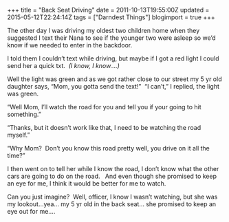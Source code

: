 +++
title = "Back Seat Driving"
date = 2011-10-13T19:55:00Z
updated = 2015-05-12T22:24:14Z
tags = ["Darndest Things"]
blogimport = true 
+++

The other day I was driving my oldest two children home when they suggested I text their Nana to see if the younger two were asleep so we’d know if we needed to enter in the backdoor.

I told them I couldn’t text while driving, but maybe if I got a red light I could send her a quick txt.&#160; _(I know, I know….)_

Well the light was green and as we got rather close to our street my 5 yr old daughter says, “Mom, you gotta send the text!”&#160; “I can’t,” I replied, the light was green.&#160; 

“Well Mom, I’ll watch the road for you and tell you if your going to hit something.” 

“Thanks, but it doesn’t work like that, I need to be watching the road myself.” 

“Why Mom?&#160; Don’t you know this road pretty well, you drive on it all the time?”

I then went on to tell her while I know the road, I don’t know what the other cars are going to do on the road.&#160;&#160; And even though she promised to keep an eye for me, I think it would be better for me to watch. 

Can you just imagine?&#160; Well, officer, I know I wasn’t watching, but she was my lookout…yea… my 5 yr old in the back seat… she promised to keep an eye out for me….
